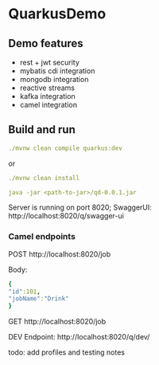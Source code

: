 # QuarkusDemo


## Demo features

- rest + jwt security
- mybatis cdi integration
- mongodb integration
- reactive streams
- kafka integration
- camel integration

## Build and run

```yaml
./mvnw clean compile quarkus:dev
```
or
```yaml
./mvnw clean install

java -jar <path-to-jar>/qd-0.0.1.jar
```

Server is running on port 8020;
SwaggerUI: http://localhost:8020/q/swagger-ui

### Camel endpoints

POST http://localhost:8020/job

Body:
```yaml
{
"id":101,
"jobName":"Drink"
}
```

GET http://localhost:8020/job

DEV Endpoint: http://localhost:8020/q/dev/

todo: add profiles and testing notes

